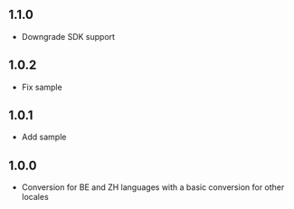 ## 1.1.0

* Downgrade SDK support

## 1.0.2

* Fix sample

## 1.0.1

* Add sample

## 1.0.0

* Conversion for BE and ZH languages with a basic conversion for other locales
